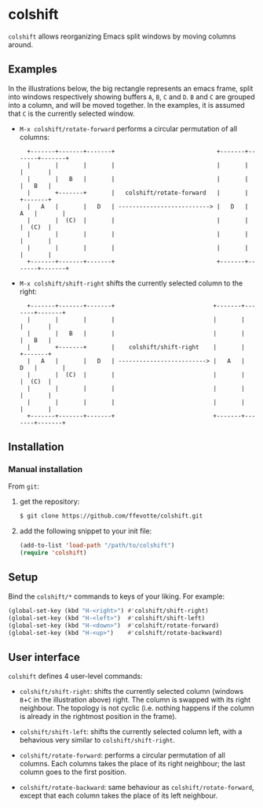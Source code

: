 # colshift

`colshift` allows reorganizing Emacs split windows by moving columns around.

## Examples

In the illustrations below, the big rectangle represents an emacs frame, split into windows respectively showing buffers `A`, `B`, `C` and `D`. `B` and `C` are grouped into a column, and will be moved together. In the examples, it is assumed that `C` is the currently selected window.

- `M-x colshift/rotate-forward` performs a circular permutation of all columns:

        +-------+-------+-------+                             +-------+-------+-------+
        |       |       |       |                             |       |       |       |
        |       |   B   |       |                             |       |       |   B   |
        |       +-------+       |   colshift/rotate-forward   |       |       +-------+
        |   A   |       |   D   | --------------------------> |   D   |   A   |       |
        |       |  (C)  |       |                             |       |       |  (C)  |
        |       |       |       |                             |       |       |       |
        |       |       |       |                             |       |       |       |
        +-------+-------+-------+                             +-------+-------+-------+


- `M-x colshift/shift-right` shifts the currently selected column to the right:

        +-------+-------+-------+                            +-------+-------+-------+
        |       |       |       |                            |       |       |       |
        |       |   B   |       |                            |       |       |   B   |
        |       +-------+       |    colshift/shift-right    |       |       +-------+
        |   A   |       |   D   | -------------------------> |   A   |   D   |       |
        |       |  (C)  |       |                            |       |       |  (C)  |
        |       |       |       |                            |       |       |       |
        |       |       |       |                            |       |       |       |
        +-------+-------+-------+                            +-------+-------+-------+


## Installation

### Manual installation

From `git`:

1. get the repository:

   ```sh
   $ git clone https://github.com/ffevotte/colshift.git
   ```

2. add the following snippet to your init file:

   ```lisp
   (add-to-list 'load-path "/path/to/colshift")
   (require 'colshift)
   ```

## Setup

Bind the `colshift/*` commands to keys of your liking. For example:

```lisp
(global-set-key (kbd "H-<right>") #'colshift/shift-right)
(global-set-key (kbd "H-<left>")  #'colshift/shift-left)
(global-set-key (kbd "H-<down>")  #'colshift/rotate-forward)
(global-set-key (kbd "H-<up>")    #'colshift/rotate-backward)
```

## User interface

`colshift` defines 4 user-level commands:

- `colshift/shift-right`: shifts the currently selected column (windows `B`+`C` in the illustration above) right. The column is swapped with its right neighbour. The topology is not cyclic (i.e. nothing happens if the column is already in the rightmost position in the frame).

- `colshift/shift-left`: shifts the currently selected column left, with a behavious very similar to `colshift/shift-right`.

- `colshift/rotate-forward`: performs a circular permutation of all columns. Each columns takes the place of its right neighbour; the last column goes to the first position.

- `colshift/rotate-backward`: same behaviour as `colshift/rotate-forward`, except that each column takes the place of its left neighbour.
